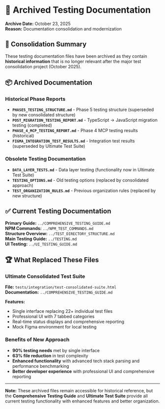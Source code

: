 # 📁 Archived Testing Documentation

**Archive Date:** October 23, 2025  
**Reason:** Documentation consolidation and modernization

## 🎯 **Consolidation Summary**

These testing documentation files have been archived as they contain **historical information** that is no longer relevant after the major test consolidation project (October 2025).

## 📦 **Archived Documentation**

### **Historical Phase Reports**
- **`PHASE5_TESTING_STRUCTURE.md`** - Phase 5 testing structure (superseded by new consolidated structure)
- **`POST_MIGRATION_TESTING_REPORT.md`** - TypeScript → JavaScript migration testing (completed)
- **`PHASE_4_MCP_TESTING_REPORT.md`** - Phase 4 MCP testing results (historical)
- **`FIGMA_INTEGRATION_TEST_RESULTS.md`** - Integration test results (superseded by Ultimate Test Suite)

### **Obsolete Testing Documentation**
- **`DATA_LAYER_TESTS.md`** - Data layer testing (functionality now in Ultimate Test Suite)
- **`TESTING_OPTIONS.md`** - Old testing options (replaced by consolidated approach)
- **`TEST_ORGANIZATION_RULES.md`** - Previous organization rules (replaced by new structure)

## ✅ **Current Testing Documentation**

**Primary Guide:** `../COMPREHENSIVE_TESTING_GUIDE.md`  
**NPM Commands:** `../NPM_TEST_COMMANDS.md`  
**Structure Overview:** `../TEST_DIRECTORY_STRUCTURE.md`  
**Main Testing Guide:** `../TESTING.md`  
**UI Testing:** `../UI_TESTING_GUIDE.md`

## 🏆 **What Replaced These Files**

### **Ultimate Consolidated Test Suite**
**File:** `tests/integration/test-consolidated-suite.html`  
**Documentation:** `../COMPREHENSIVE_TESTING_GUIDE.md`

**Features:**
- Single interface replacing 22+ individual test files
- Professional UI with 7 tabbed categories
- Real-time status displays and comprehensive reporting
- Mock Figma environment for local testing

### **Benefits of New Approach**
- **90% testing needs** met by single interface
- **63% file reduction** in test complexity
- **Enhanced functionality** with advanced tech stack parsing and performance benchmarking
- **Better developer experience** with professional UI and comprehensive reporting

---

**Note:** These archived files remain accessible for historical reference, but the **Comprehensive Testing Guide** and **Ultimate Test Suite** provide all current testing functionality with enhanced features and better organization.